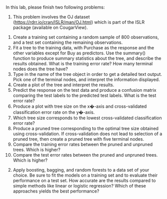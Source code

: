 In this lab, please finish two following problems:
1.	This problem involves the OJ dataset (https://rdrr.io/cran/ISLR/man/OJ.html) which is part of the ISLR package (available on CougarView).
  1)	Create a training set containing a random sample of 800 observations, and a test set containing the remaining observations.
  2)	Fit a tree to the training data, with Purchase as the response and the other variables except for Buy as predictors. Use the summary() function to produce summary statistics about the tree, and describe the results obtained. What is the training error rate? How many terminal nodes does the tree have?
  3)	Type in the name of the tree object in order to get a detailed text output. Pick one of the terminal nodes, and interpret the information displayed.
  4)	Create a plot of the tree and interpret the results.
  5)	Predict the response on the test data and produce a confusion matrix comparing the test labels to the predicted test labels. What is the test error rate?
  6)	Produce a plot with tree size on the x�-axis and cross-validated classification error rate on the y�-axis.
  7)	Which tree size corresponds to the lowest cross-validated classification error rate?
  8)	Produce a pruned tree corresponding to the optimal tree size obtained using cross-validation. If cross-validation does not lead to selection of a pruned tree, then create a pruned tree with five terminal nodes.
  9)	Compare the training error rates between the pruned and unpruned trees. Which is higher?
  10)	Compare the test error rates between the pruned and unpruned trees. Which is higher?

2.	Apply boosting, bagging, and random forests to a data set of your choice. Be sure to fit the models on a training set and to evaluate their performance on a test set. How accurate are the results compared to simple methods like linear or logistic regression? Which of these approaches yields the best performance?
